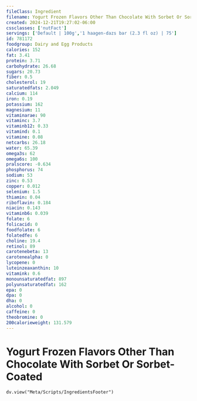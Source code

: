 ```yaml
---
fileClass: Ingredient
filename: Yogurt Frozen Flavors Other Than Chocolate With Sorbet Or Sorbet-Coated
created: 2024-12-21T19:27:02-06:00
cssclasses: ['nutFact']
servings: ['Default | 100g','1 haagen-dazs bar (2.3 fl oz) | 75']
id: 781172
foodgroup: Dairy and Egg Products 
calories: 152
fat: 3.41
protein: 3.71
carbohydrate: 26.68
sugars: 20.73
fiber: 0.5
cholesterol: 19
saturatedfats: 2.049
calcium: 114
iron: 0.19
potassium: 162
magnesium: 11
vitaminarae: 90
vitaminc: 3.7
vitaminb12: 0.33
vitamind: 0.1
vitamine: 0.08
netcarbs: 26.18
water: 65.39
omega3s: 62
omega6s: 100
pralscore: -0.634
phosphorus: 74
sodium: 53
zinc: 0.53
copper: 0.012
selenium: 1.5
thiamin: 0.04
riboflavin: 0.184
niacin: 0.143
vitaminb6: 0.039
folate: 6
folicacid: 0
foodfolate: 6
folatedfe: 6
choline: 19.4
retinol: 89
carotenebeta: 13
carotenealpha: 0
lycopene: 0
luteinzeaxanthin: 10
vitamink: 0.6
monounsaturatedfat: 897
polyunsaturatedfat: 162
epa: 0
dpa: 0
dha: 0
alcohol: 0
caffeine: 0
theobromine: 0
200calorieweight: 131.579
---
```


# Yogurt Frozen Flavors Other Than Chocolate With Sorbet Or Sorbet-Coated

```dataviewjs
dv.view("Meta/Scripts/IngredientsFooter")
```